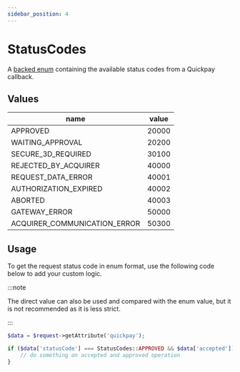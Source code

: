 ```yaml
---
sidebar_position: 4
---
```


# StatusCodes

A [backed enum](https://www.php.net/manual/en/language.enumerations.backed.php) containing the available status codes
from a Quickpay callback.

## Values

| name                         | value |
|------------------------------|-------|
| APPROVED                     | 20000 |
| WAITING_APPROVAL             | 20200 |
| SECURE_3D_REQUIRED           | 30100 |
| REJECTED_BY_ACQUIRER         | 40000 |
| REQUEST_DATA_ERROR           | 40001 |
| AUTHORIZATION_EXPIRED        | 40002 |
| ABORTED                      | 40003 |
| GATEWAY_ERROR                | 50000 |
| ACQUIRER_COMMUNICATION_ERROR | 50300 |

## Usage

To get the request status code in enum format, use the following code below to add your custom logic.

:::note

The direct value can also be used and compared with the enum value, but it is not recommended as it is less strict.

:::

```php
$data = $request->getAttribute('quickpay');

if ($data['statusCode'] === StatusCodes::APPROVED && $data['accepted']) {
    // do something on accepted and approved operation
}
```
